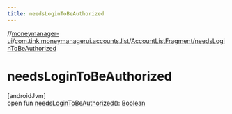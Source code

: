 ```yaml
---
title: needsLoginToBeAuthorized
---
```

//[moneymanager-ui](../../../index.html)/[com.tink.moneymanagerui.accounts.list](../index.html)/[AccountListFragment](index.html)/[needsLoginToBeAuthorized](needs-login-to-be-authorized.html)



# needsLoginToBeAuthorized



[androidJvm]\
open fun [needsLoginToBeAuthorized](needs-login-to-be-authorized.html)(): [Boolean](https://kotlinlang.org/api/latest/jvm/stdlib/kotlin/-boolean/index.html)




